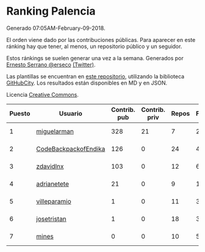 # Ranking Palencia

Generado 07:05AM-February-09-2018.

El orden viene dado por las contribuciones públicas. Para aparecer en este ránking hay que tener, al menos, un repositorio público y un seguidor.

Estos ránkings se suelen generar una vez a la semana. Generados por [Ernesto Serrano @erseco](https://github.com/erseco/) [(Twitter)](https://twitter.com/erseco).

Las plantillas se encuentran en [este repositorio](https://github.com/iblancasa/GH-Spanish-Ranking), utilizando la biblioteca [GitHubCity](https://github.com/iblancasa/GitHubCity). Los resultados están disponibles en MD y en JSON.

Licencia [Creative Commons](https://creativecommons.org/licenses/by/4.0/).

| Puesto   |  Usuario  | Contrib. pub | Contrib. priv |Repos| Followers | Desde |  Avatar  |
|----------|-----------|--------------|---------------|-----|-----------|-------|----------|
|1|[miguelarman](https://github.com/miguelarman)|328|21|7|2|2016-10-13|![miguelarman](https://avatars1.githubusercontent.com/u/22821797)|
|2|[CodeBackpackofEndika](https://github.com/CodeBackpackofEndika)|126|0|24|4|2017-09-25|![CodeBackpackofEndika](https://avatars2.githubusercontent.com/u/32270483)|
|3|[zdavidlnx](https://github.com/zdavidlnx)|103|0|12|6|2011-07-28|![zdavidlnx](https://avatars2.githubusercontent.com/u/944150)|
|4|[adrianetete](https://github.com/adrianetete)|21|0|9|13|2014-03-13|![adrianetete](https://avatars2.githubusercontent.com/u/6943237)|
|5|[villeparamio](https://github.com/villeparamio)|1|0|11|3|2015-12-01|![villeparamio](https://avatars2.githubusercontent.com/u/16100827)|
|6|[josetristan](https://github.com/josetristan)|1|0|18|3|2011-07-15|![josetristan](https://avatars1.githubusercontent.com/u/916947)|
|7|[mines](https://github.com/mines)|0|0|10|5|2011-03-07|![mines](https://avatars2.githubusercontent.com/u/655278)|
